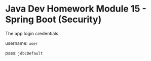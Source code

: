 # Java Dev Homework Module 15 - Spring Boot (Security)

The app login credentials

username: `user` 

pass: `jdbcDefault`